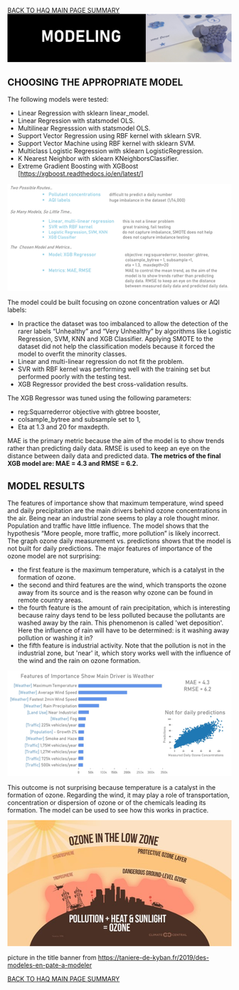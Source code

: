 [BACK TO HAQ MAIN PAGE SUMMARY](https://github.com/Aurenkeelin18/For_You_Thorough_Recruiter/tree/main/HoustonAirQuality)
<br>
![cover](https://github.com/Aurenkeelin18/For_You_Thorough_Recruiter/blob/a35e4f5f2c3fae011ffc7f84abc9145cf48ae13d/HoustonAirQuality/06_Images/HAQ_MOD_Title.png)

## CHOOSING THE APPROPRIATE MODEL
The following models were tested:
* Linear Regression with sklearn linear_model.
* Linear Regression with statsmodel OLS.
* Multilinear Regresssion with statsmodel OLS.
* Support Vector Regression using RBF kernel with sklearn SVR.
* Support Vector Machine using RBF kernel with sklearn SVM.
* Multiclass Logistic Regression with sklearn LogisticRegression.
* K Nearest Neighbor with sklearn KNeighborsClassifier.
* Extreme Gradient Boosting with XGBoost [https://xgboost.readthedocs.io/en/latest/]

![mod](https://github.com/Aurenkeelin18/For_You_Thorough_Recruiter/blob/c4fcfd18aff3805de5a68b3f7afe187bd43f6746/HoustonAirQuality/06_Images/HAQ_MOD_slide1.png)

The model could be built focusing on ozone concentration values or AQI labels:
* In practice the dataset was too imbalanced to allow the detection of the rarer labels “Unhealthy” and “Very Unhealthy” by algorithms like Logistic Regression, SVM, KNN and XGB Classifier. Applying SMOTE to the dataset did not help the classification models because it forced the model to overfit the minority classes. 
* Linear and multi-linear regression do not fit the problem. 
* SVR with RBF kernel was performing well with the training set but performed poorly with the testing test.  
* XGB Regressor provided the best cross-validation results.

The XGB Regressor was tuned using the following parameters: 
* reg:Squarrederror objective with gbtree booster,
* colsample_bytree and subsample set to 1,
* Eta at 1.3 and 20 for maxdepth.

MAE is the primary metric because the aim of the model is to show trends rather than predicting daily data. RMSE is used to keep an eye on the distance between daily data and predicted data. 
**The metrics of the final XGB model are: MAE = 4.3 and RMSE = 6.2.**

## MODEL RESULTS
The features of importance show that maximum temperature, wind speed and daily precipitation are the main drivers behind ozone concentrations in the air. Being  near an industrial zone seems to play a role thought minor. Population and traffic have little influence.
The model shows that the hypothesis “More people, more traffic, more pollution” is likely incorrect.  The graph ozone daily measurement vs. predictions shows that the model is not built for daily predictions.
The major features of importance of the ozone model are not surprising:
* the first feature is the maximum temperature, which is a catalyst in the formation of ozone.
* the second and third features are the wind, which transports the ozone away from its source and  is the reason why ozone can be found in remote country areas.
* the fourth feature is the amount of rain precipitation, which is interesting because rainy days tend to be less polluted because the pollutants are washed away by the rain. This phenomenon is called 'wet deposition'. Here the influence of rain will have to be determined: is it washing away pollution or washing it in?
* the fifth feature is industrial activity. Note that the pollution is not in the industrial zone, but 'near' it, which story works well with the influence of the  wind and the rain on ozone formation.


![mod2](https://github.com/Aurenkeelin18/For_You_Thorough_Recruiter/blob/c4fcfd18aff3805de5a68b3f7afe187bd43f6746/HoustonAirQuality/06_Images/HAQ_MOD_slide2.png)

This outcome is not surprising because temperature is a catalyst in the formation of ozone. Regarding the wind, it may play a role of transportation, concentration or dispersion of ozone or of the chemicals leading its formation. The model can be used to see how this works in practice.

![ozoneformation](https://github.com/Aurenkeelin18/For_You_Thorough_Recruiter/blob/2812db2978ba95c3f1d4ff4e7470cd6468a13491/HoustonAirQuality/06_Images/HAQ_OzoneFormation.jpg)



picture in the title banner from https://taniere-de-kyban.fr/2019/des-modeles-en-pate-a-modeler
<br>

[BACK TO HAQ MAIN PAGE SUMMARY](https://github.com/Aurenkeelin18/For_You_Thorough_Recruiter/tree/main/HoustonAirQuality)
<br>
